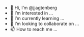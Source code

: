 - 👋 Hi, I’m @jjagtenberg
- 👀 I’m interested in ...
- 🌱 I’m currently learning ...
- 💞️ I’m looking to collaborate on ...
- 📫 How to reach me ...

<!---
jjagtenberg/jjagtenberg is a ✨ special ✨ repository because its `README.md` (this file) appears on your GitHub profile.
You can click the Preview link to take a look at your changes.
--->
